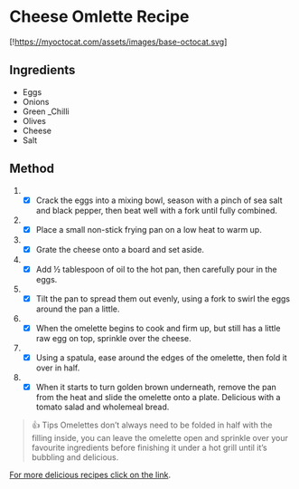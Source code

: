 # Cheese Omlette Recipe
[!https://myoctocat.com/assets/images/base-octocat.svg]
## Ingredients

- Eggs
- Onions
- Green _Chilli
- Olives
- Cheese
- Salt

## Method

1. - [x] Crack the eggs into a mixing bowl, season with a pinch of sea salt and black pepper, then beat well with a fork until fully combined.
1. - [x]  Place a small non-stick frying pan on a low heat to warm up.
1. - [x]  Grate the cheese onto a board and set aside.
1. - [x] Add ½ tablespoon of oil to the hot pan, then carefully pour in the eggs.
1. - [x] Tilt the pan to spread them out evenly, using a fork to swirl the eggs around the pan a little.
1. - [x] When the omelette begins to cook and firm up, but still has a little raw egg on top, sprinkle over the cheese.
1. - [x] Using a spatula, ease around the edges of the omelette, then fold it over in half.
1. - [x] When it starts to turn golden brown underneath, remove the pan from the heat and slide the omelette onto a plate. Delicious with a tomato salad and wholemeal bread.

 > :+1: Tips
Omelettes don’t always need to be folded in half with the filling inside, you can leave the omelette open and sprinkle over your favourite ingredients before finishing it under a hot grill until it’s bubbling and delicious.

[For more delicious recipes click on the link](https://pages.github.com/).
